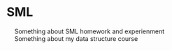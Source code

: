# SML
&emsp; Something about SML homework and experienment  
&emsp; Something about my data structure course
